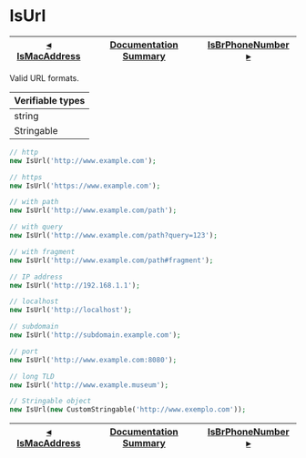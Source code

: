 # IsUrl

[◂ IsMacAddress](09-ismacaddress.md) | [Documentation Summary](index.md) | [IsBrPhoneNumber ▸](10-isbrphonenumber.md)
-- | -- | --

Valid URL formats.

| Verifiable types |
|:--               |
| string           |
| Stringable       |

```php
// http         
new IsUrl('http://www.example.com');

// https        
new IsUrl('https://www.example.com');

// with path    
new IsUrl('http://www.example.com/path');

// with query   
new IsUrl('http://www.example.com/path?query=123');

// with fragment
new IsUrl('http://www.example.com/path#fragment');

// IP address
new IsUrl('http://192.168.1.1');

// localhost 
new IsUrl('http://localhost');

// subdomain 
new IsUrl('http://subdomain.example.com');

// port      
new IsUrl('http://www.example.com:8080');

// long TLD  
new IsUrl('http://www.example.museum');

// Stringable object
new IsUrl(new CustomStringable('http://www.exemplo.com'));
```

[◂ IsMacAddress](09-ismacaddress.md) | [Documentation Summary](index.md) | [IsBrPhoneNumber ▸](10-isbrphonenumber.md)
-- | -- | --
